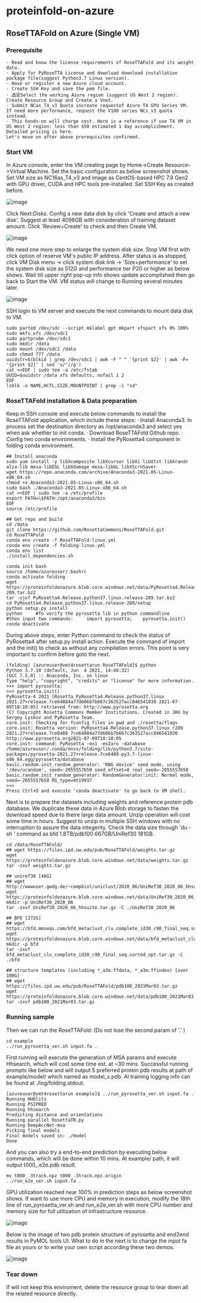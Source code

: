 # proteinfold-on-azure

## RoseTTAFold on Azure (Single VM)
### Prerequisite

	· Read and know the license requirements of RoseTTAFold and its weight data.
	· Apply for PyRoseTTA License and download download installation package file(suggest Python3.7 Linux version). 
	· Have or register a new Azure cloud account.
	· Create SSH Key and save the pem file.
	· 选定Select the working Azure region (suggest US West 2 region). Create Resource Group and Create a Vnet.
	· Submit NCas_T4_v3 Quota increate requestof Azure T4 GPU Series VM. If need more performance, request the V100 series NCs_v3 quota instead.
	· This hands-on will charge cost. Here is a reference if use T4 VM in US West 2 region: less than $50 estimated 1 day accomplishment. Detailed pricing is here. 
	Let's move on after above prerequisites confirmed.
 
### Start VM
In Azure console,  enter the VM creating page by Home->Create Resource->Virtual Machine. Set the basic configuration as below screenshot shows. Set VM size as NC16as_T4_v3 and image as CentOS-based HPC 7.9 Gen2 with GPU driver, CUDA and HPC tools pre-installed. Set SSH Key as created before.

![image](https://github.com/Iwillsky/proteinfold-on-azure/blob/main/images/configvm.jpg)

Click Next:Disks. Config a new data disk by click 'Create and attach a new disk'. Suggest at least 4096GB with consideration of training dataset amount. Click 'Review+Create' to check and then Create VM.

![image](https://github.com/Iwillsky/proteinfold-on-azure/blob/main/images/configdatadisk.jpg)

We need one more step to enlarge the system disk size. Stop VM first with click option of reserve VM's public IP address. After status is as stopped, click VM Disk menu -> click system disk link -> 'Size+performance' to set the system disk size as 512G and performance tier P20 or higher as below shows. Wait till upper right pop-up info shows update accomplished then go back to Start the VM. VM status will change to Running several minutes later.

![image](https://github.com/Iwillsky/proteinfold-on-azure/blob/main/images/configosdisk.jpg)

SSH login to VM server and execute the next commands to mount data disk to VM. 

```
sudo parted /dev/sdc --script mklabel gpt mkpart xfspart xfs 0% 100%
sudo mkfs.xfs /dev/sdc1
sudo partprobe /dev/sdc1
sudo mkdir /data
sudo mount /dev/sdc1 /data
sudo chmod 777 /data
uuidstr=$(blkid | grep /dev/sdc1 | awk -F " " '{print $2}' | awk -F= '{print $2}' | sed 's/"//g')
cat <<EOF | sudo tee -a /etc/fstab
UUID=$uuidstr /data xfs defaults, nofail 1 2
EOF
lsblk -o NAME,HCTL,SIZE,MOUNTPOINT | grep -i "sd"
```

### RoseTTAFold installation & Data preparation 
Keep in SSH console and execute below commands to install the RoseTTAFold application, which include these steps:
	· Install Anaconda3. In process set the destination directory as /opt/anaconda3 and select yes when ask whether to init conda.
	· Download RoseTTAFold Github repo.
	· Config two conda environments.
	· Install the PyRosetta4 component in folding conda environment.
```	 
## Install anaconda 
sudo yum install -y libXcomposite libXcursor libXi libXtst libXrandr alsa-lib mesa-libEGL libXdamage mesa-libGL libXScrnSaver
wget https://repo.anaconda.com/archive/Anaconda3-2021.05-Linux-x86_64.sh
chmod +x Anaconda3-2021.05-Linux-x86_64.sh
sudo bash ./Anaconda3-2021.05-Linux-x86_64.sh
cat <<EOF | sudo tee -a /etc/profile
export PATH=\$PATH:/opt/anaconda3/bin
EOF
source /etc/profile
 
## Get repo and build 
cd /data
git clone https://github.com/RosettaCommons/RoseTTAFold.git
cd RoseTTAFold
conda env create -f RoseTTAFold-linux.yml
conda env create -f folding-linux.yml
conda env list
./install_dependencies.sh
 
conda init bash
source /home/azureuser/.bashrc
conda activate folding
wget https://proteinfoldonazure.blob.core.windows.net/data/PyRosetta4.Release.python37.linux.release-289.tar.bz2
tar -vjxf PyRosetta4.Release.python37.linux.release-289.tar.bz2 
cd PyRosetta4.Release.python37.linux.release-289/setup
python setup.py install
python     #To verify the pyrosetta lib in python commandline
#then input two commands:     import pyrosetta;    pyrosetta.init()
conda deactivate
```

During above steps, enter Python command to check the status of PyRosetta4 after setup.py install action. Execute the command of import and the init() to check as without any compilation errors. This point is very important to confirm before goto the next.

```
(folding) [azureuser@vmt4rosettarun RoseTTAFold]$ python
Python 3.7.10 (default, Jun  4 2021, 14:48:32) 
[GCC 7.5.0] :: Anaconda, Inc. on linux
Type "help", "copyright", "credits" or "license" for more information.
>>> import pyrosetta;
>>> pyrosetta.init()
PyRosetta-4 2021 [Rosetta PyRosetta4.Release.python37.linux 2021.27+release.7ce64884a77d606b7b667c363527acc846541030 2021-07-09T18:10:05] retrieved from: http://www.pyrosetta.org
(C) Copyright Rosetta Commons Member Institutions. Created in JHU by Sergey Lyskov and PyRosetta Team.
core.init: Checking for fconfig files in pwd and ./rosetta/flags
core.init: Rosetta version: PyRosetta4.Release.python37.linux r289 2021.27+release.7ce6488 7ce64884a77d606b7b667c363527acc846541030 http://www.pyrosetta.org2021-07-09T18:10:05
core.init: command: PyRosetta -ex1 -ex2aro -database /home/azureuser/.conda/envs/folding/lib/python3.7/site-packages/pyrosetta-2021.27+release.7ce6488-py3.7-linux-x86_64.egg/pyrosetta/database
basic.random.init_random_generator: 'RNG device' seed mode, using '/dev/urandom', seed=-2055557650 seed_offset=0 real_seed=-2055557650
basic.random.init_random_generator: RandomGenerator:init: Normal mode, seed=-2055557650 RG_type=mt19937
>>> 
Press Ctrl+D and execute 'conda deactivate' to go back to VM shell.
```

Next is to prepare the datasets including weights and reference protein pdb database. We duplicate these data in Azure Blob storage to fasten the download speed due to theire large data amount. Unzip operation will cost some time in hours. Suggest to unzip in multiple SSH windows with no interruption to assure the data integerity. Check the data size through 'du -sh <dirname>' command as bfd 1.8TB/pdb100 667GB/UniRef30 181GB.

```
cd /data/RoseTTAFold/
## wget https://files.ipd.uw.edu/pub/RoseTTAFold/weights.tar.gz
wget https://proteinfoldonazure.blob.core.windows.net/data/weights.tar.gz
tar -zxvf weights.tar.gz
 
## uniref30 [46G]
## wget http://wwwuser.gwdg.de/~compbiol/uniclust/2020_06/UniRef30_2020_06_hhsuite.tar.gz
wget https://proteinfoldonazure.blob.core.windows.net/data/UniRef30_2020_06_hhsuite.tar.gz
mkdir -p UniRef30_2020_06
tar -zxvf UniRef30_2020_06_hhsuite.tar.gz -C ./UniRef30_2020_06
 
## BFD [272G]
## wget https://bfd.mmseqs.com/bfd_metaclust_clu_complete_id30_c90_final_seq.sorted_opt.tar.gz
wget https://proteinfoldonazure.blob.core.windows.net/data/bfd_metaclust_clu_complete_id30_c90_final_seq.sorted_opt.tar.gz
mkdir -p bfd
tar -zxvf bfd_metaclust_clu_complete_id30_c90_final_seq.sorted_opt.tar.gz -C ./bfd
 
## structure templates (including *_a3m.ffdata, *_a3m.ffindex) [over 100G]
## wget https://files.ipd.uw.edu/pub/RoseTTAFold/pdb100_2021Mar03.tar.gz
wget https://proteinfoldonazure.blob.core.windows.net/data/pdb100_2021Mar03.tar.gz
tar -zxvf pdb100_2021Mar03.tar.gz
```
	
### Running sample 
Then we can run the RoseTTAFold: (Do not lose the second param of '.' )
```
cd example
../run_pyrosetta_ver.sh input.fa .
```
First running will execute the generation of MSA params and execute Hhsearch, which will cost some time est. at ~30 mins. Successful running prompts like below and will output 5 preferred protein pdb results at path of example/model/ which named as model_x.pdb. AI training logging info can be found at ./log/folding.stdout. 
```
[azureuser@vmt4rosettarun example]$ ../run_pyrosetta_ver.sh input.fa .
Running HHblits
Running PSIPRED
Running hhsearch
Predicting distance and orientations
Running parallel RosettaTR.py
Running DeepAccNet-msa
Picking final models
Final models saved in: ./model
Done 
```
	
And you can also try a end-to-end prediction by executing below commands, which will be done within 10 mins. At example/ path, it will output t000_.e2e.pdb result.

```	
mv t000_.3track.npz t000_.3track.npz.origin
../run_e2e_ver.sh input.fa .
```

GPU utilization reached near 100% in prediction steps as below screenshot shows. If want to use more CPU and memory in execution, modify the 18th line of run_pyrosetta_ver.sh and run_e2e_ver.sh with more CPU number and memory size for full utilization of infrastructure resource.

![image](https://github.com/Iwillsky/proteinfold-on-azure/blob/main/images/gpu-util.jpg)
	
Below is the image of two pdb protein structure of pyrosetta and end2end results in PyMOL tools UI. What to do in the next is to change the input fa file as yours or to write your own script according these two demos.

![image](https://github.com/Iwillsky/proteinfold-on-azure/blob/main/images/pdb_result.jpg)

### Tear down
If will not keep this enviroment, delete the resource group to tear down all the related resource directly.
